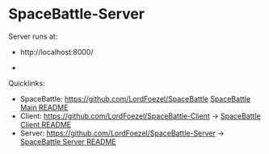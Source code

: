 # SpaceBattle-Server

Server runs at:
- http://localhost:8000/

- 
Quicklinks:
- SpaceBattle: https://github.com/LordFoezel/SpaceBattle [SpaceBattle Main README](../README.md)
- Client: https://github.com/LordFoezel/SpaceBattle-Client -> [SpaceBattle Client README](client/README.md)
- Server: https://github.com/LordFoezel/SpaceBattle-Server -> [SpaceBattle Server README](server/README.md)
